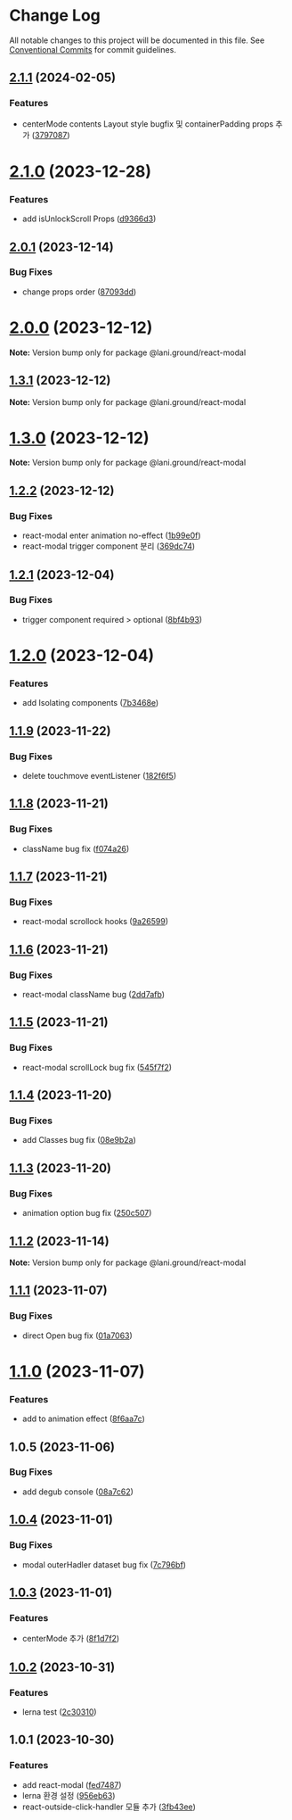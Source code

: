 # Change Log

All notable changes to this project will be documented in this file.
See [Conventional Commits](https://conventionalcommits.org) for commit guidelines.

## [2.1.1](https://github.com/go-lani/lani.ground/compare/@lani.ground/react-modal@2.1.0...@lani.ground/react-modal@2.1.1) (2024-02-05)


### Features

* centerMode contents Layout style bugfix 및 containerPadding props 추가 ([3797087](https://github.com/go-lani/lani.ground/commit/3797087b41914e0142e41ebb08c4938cbeb39134))





# [2.1.0](https://github.com/go-lani/lani.ground/compare/@lani.ground/react-modal@2.0.1...@lani.ground/react-modal@2.1.0) (2023-12-28)


### Features

* add isUnlockScroll Props ([d9366d3](https://github.com/go-lani/lani.ground/commit/d9366d380b43deaf7123a07556a5a0cdac304265))





## [2.0.1](https://github.com/go-lani/lani.ground/compare/@lani.ground/react-modal@2.0.0...@lani.ground/react-modal@2.0.1) (2023-12-14)


### Bug Fixes

* change props order ([87093dd](https://github.com/go-lani/lani.ground/commit/87093dd632edae951e0017bef8853b18b40dbb50))





# [2.0.0](https://github.com/go-lani/lani.ground/compare/@lani.ground/react-modal@1.3.1...@lani.ground/react-modal@2.0.0) (2023-12-12)

**Note:** Version bump only for package @lani.ground/react-modal





## [1.3.1](https://github.com/go-lani/lani.ground/compare/@lani.ground/react-modal@1.3.0...@lani.ground/react-modal@1.3.1) (2023-12-12)

**Note:** Version bump only for package @lani.ground/react-modal





# [1.3.0](https://github.com/go-lani/lani.ground/compare/@lani.ground/react-modal@1.2.2...@lani.ground/react-modal@1.3.0) (2023-12-12)

**Note:** Version bump only for package @lani.ground/react-modal





## [1.2.2](https://github.com/go-lani/lani.ground/compare/@lani.ground/react-modal@1.2.1...@lani.ground/react-modal@1.2.2) (2023-12-12)


### Bug Fixes

* react-modal enter animation no-effect ([1b99e0f](https://github.com/go-lani/lani.ground/commit/1b99e0fa17562043ca179920a70b108d912bbaa3))
* react-modal trigger component 분리 ([369dc74](https://github.com/go-lani/lani.ground/commit/369dc74efc7716411334591748ab26ec0c047bf2))





## [1.2.1](https://github.com/go-lani/lani.ground/compare/@lani.ground/react-modal@1.2.0...@lani.ground/react-modal@1.2.1) (2023-12-04)


### Bug Fixes

* trigger component required > optional ([8bf4b93](https://github.com/go-lani/lani.ground/commit/8bf4b93a0d6be39ced51651f063dce9fff815edf))





# [1.2.0](https://github.com/go-lani/lani.ground/compare/@lani.ground/react-modal@1.1.9...@lani.ground/react-modal@1.2.0) (2023-12-04)


### Features

* add Isolating components ([7b3468e](https://github.com/go-lani/lani.ground/commit/7b3468e3f6926792e41ba6439e515a60c9abe681))





## [1.1.9](https://github.com/go-lani/lani.ground/compare/@lani.ground/react-modal@1.1.8...@lani.ground/react-modal@1.1.9) (2023-11-22)


### Bug Fixes

* delete touchmove eventListener ([182f6f5](https://github.com/go-lani/lani.ground/commit/182f6f597163f003b284f3967391af5934e09012))





## [1.1.8](https://github.com/go-lani/lani.ground/compare/@lani.ground/react-modal@1.1.7...@lani.ground/react-modal@1.1.8) (2023-11-21)


### Bug Fixes

* className bug fix ([f074a26](https://github.com/go-lani/lani.ground/commit/f074a26d95149efa5a4eac145d0f78c284216a3a))





## [1.1.7](https://github.com/go-lani/lani.ground/compare/@lani.ground/react-modal@1.1.6...@lani.ground/react-modal@1.1.7) (2023-11-21)


### Bug Fixes

* react-modal scrollock hooks ([9a26599](https://github.com/go-lani/lani.ground/commit/9a26599812a2e43decc638f942aad5f5371bd0ac))





## [1.1.6](https://github.com/go-lani/lani.ground/compare/@lani.ground/react-modal@1.1.5...@lani.ground/react-modal@1.1.6) (2023-11-21)


### Bug Fixes

* react-modal className bug ([2dd7afb](https://github.com/go-lani/lani.ground/commit/2dd7afbe33b639999e701c78fe7edee965703071))





## [1.1.5](https://github.com/go-lani/lani.ground/compare/@lani.ground/react-modal@1.1.4...@lani.ground/react-modal@1.1.5) (2023-11-21)


### Bug Fixes

* react-modal scrollLock bug fix ([545f7f2](https://github.com/go-lani/lani.ground/commit/545f7f26ad811aaf4beab91537ad5946ddcdde33))





## [1.1.4](https://github.com/go-lani/lani.ground/compare/@lani.ground/react-modal@1.1.3...@lani.ground/react-modal@1.1.4) (2023-11-20)


### Bug Fixes

* add Classes bug fix ([08e9b2a](https://github.com/go-lani/lani.ground/commit/08e9b2a529c46c7bad817984c291e165dffb82c1))





## [1.1.3](https://github.com/go-lani/lani.ground/compare/@lani.ground/react-modal@1.1.2...@lani.ground/react-modal@1.1.3) (2023-11-20)


### Bug Fixes

* animation option bug fix ([250c507](https://github.com/go-lani/lani.ground/commit/250c50717cf32ec14d7433b52ac6254845deea23))





## [1.1.2](https://github.com/go-lani/lani.ground/compare/@lani.ground/react-modal@1.1.1...@lani.ground/react-modal@1.1.2) (2023-11-14)

**Note:** Version bump only for package @lani.ground/react-modal





## [1.1.1](https://github.com/go-lani/lani.ground/compare/@lani.ground/react-modal@1.1.0...@lani.ground/react-modal@1.1.1) (2023-11-07)


### Bug Fixes

* direct Open bug fix ([01a7063](https://github.com/go-lani/lani.ground/commit/01a7063eba04af696a2dd49f9abb9c03a53a8467))





# [1.1.0](https://github.com/go-lani/lani.ground/compare/@lani.ground/react-modal@1.0.4...@lani.ground/react-modal@1.1.0) (2023-11-07)


### Features

* add to animation effect ([8f6aa7c](https://github.com/go-lani/lani.ground/commit/8f6aa7c87420e7665f91d74504b4f8e6dcce73d2))



## 1.0.5 (2023-11-06)


### Bug Fixes

* add degub console ([08a7c62](https://github.com/go-lani/lani.ground/commit/08a7c624a058eaecc21a7895ac5aec9e513af713))





## [1.0.4](https://github.com/go-lani/lani.ground/compare/@lani.ground/react-modal@1.0.3...@lani.ground/react-modal@1.0.4) (2023-11-01)


### Bug Fixes

* modal outerHadler dataset bug fix ([7c796bf](https://github.com/go-lani/lani.ground/commit/7c796bf79a9271433eb4749259fa243e32bb9417))





## [1.0.3](https://github.com/go-lani/lani.ground/compare/@lani.ground/react-modal@1.0.2...@lani.ground/react-modal@1.0.3) (2023-11-01)


### Features

* centerMode 추가 ([8f1d7f2](https://github.com/go-lani/lani.ground/commit/8f1d7f204d8a578c30b4324bea75a9837e24e284))





## [1.0.2](https://github.com/go-lani/lani.ground/compare/@lani.ground/react-modal@1.0.1...@lani.ground/react-modal@1.0.2) (2023-10-31)


### Features

* lerna test ([2c30310](https://github.com/go-lani/lani.ground/commit/2c30310c6cf2ee318714d580c7b7067c677edaab))





## 1.0.1 (2023-10-30)


### Features

* add react-modal ([fed7487](https://github.com/go-lani/lani.ground/commit/fed748793e24d2cc2d5982b55442afce7802eee8))
* lerna 환경 설정 ([956eb63](https://github.com/go-lani/lani.ground/commit/956eb63b7948da7842f75c616e499f50073d3fae))
* react-outside-click-handler 모듈 추가 ([3fb43ee](https://github.com/go-lani/lani.ground/commit/3fb43ee3a0fe105ab3bf63ec2cd52dfbc28b660e))
